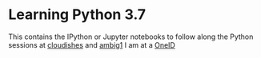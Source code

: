 # Learning Python 3.7
This contains the IPython or Jupyter notebooks to follow along the Python sessions at
<a href="https://www.cloudishes.com/2017/11/learn-with-me.html" target="_blank">cloudishes</a>
and
<a href="https://www.youtube.com/channel/UCyOtrnQEAXWanOJhOaXAu1w/playlists" target="_blank">ambig1</a>
I am at a <a href="https://ambig.one/2" target="_blank">OneID</a>